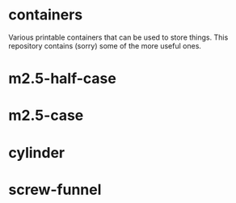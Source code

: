 # containers

Various printable containers that can be used to store things. This repository contains (sorry) some of the more useful ones.

# m2.5-half-case

# m2.5-case

# cylinder

# screw-funnel
